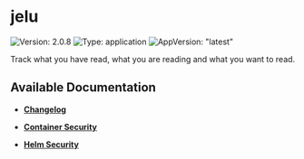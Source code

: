 # jelu

![Version: 2.0.8](https://img.shields.io/badge/Version-2.0.8-informational?style=flat-square) ![Type: application](https://img.shields.io/badge/Type-application-informational?style=flat-square) ![AppVersion: "latest"](https://img.shields.io/badge/AppVersion-"latest"-informational?style=flat-square)

Track what you have read, what you are reading and what you want to read.

## Available Documentation

- [**Changelog**](CHANGELOG)

- [**Container Security**](container-security)

- [**Helm Security**](helm-security)

